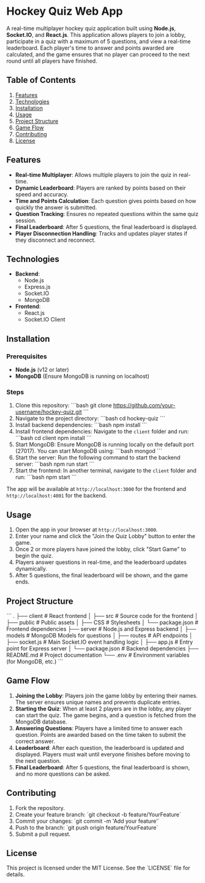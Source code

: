 
# Hockey Quiz Web App

A real-time multiplayer hockey quiz application built using **Node.js**, **Socket.IO**, and **React.js**. This application allows players to join a lobby, participate in a quiz with a maximum of 5 questions, and view a real-time leaderboard. Each player's time to answer and points awarded are calculated, and the game ensures that no player can proceed to the next round until all players have finished.

## Table of Contents
1. [Features](#features)
2. [Technologies](#technologies)
3. [Installation](#installation)
4. [Usage](#usage)
5. [Project Structure](#project-structure)
6. [Game Flow](#game-flow)
7. [Contributing](#contributing)
8. [License](#license)

## Features
- **Real-time Multiplayer**: Allows multiple players to join the quiz in real-time.
- **Dynamic Leaderboard**: Players are ranked by points based on their speed and accuracy.
- **Time and Points Calculation**: Each question gives points based on how quickly the answer is submitted.
- **Question Tracking**: Ensures no repeated questions within the same quiz session.
- **Final Leaderboard**: After 5 questions, the final leaderboard is displayed.
- **Player Disconnection Handling**: Tracks and updates player states if they disconnect and reconnect.

## Technologies
- **Backend**:
  - Node.js
  - Express.js
  - Socket.IO
  - MongoDB
- **Frontend**:
  - React.js
  - Socket.IO Client

## Installation

### Prerequisites
- **Node.js** (v12 or later)
- **MongoDB** (Ensure MongoDB is running on localhost)

### Steps
1. Clone this repository:
   \`\`\`bash
   git clone https://github.com/your-username/hockey-quiz.git
   \`\`\`
2. Navigate to the project directory:
   \`\`\`bash
   cd hockey-quiz
   \`\`\`
3. Install backend dependencies:
   \`\`\`bash
   npm install
   \`\`\`
4. Install frontend dependencies:
   Navigate to the `client` folder and run:
   \`\`\`bash
   cd client
   npm install
   \`\`\`
5. Start MongoDB:
   Ensure MongoDB is running locally on the default port (27017). You can start MongoDB using:
   \`\`\`bash
   mongod
   \`\`\`
6. Start the server:
   Run the following command to start the backend server:
   \`\`\`bash
   npm run start
   \`\`\`
7. Start the frontend:
   In another terminal, navigate to the `client` folder and run:
   \`\`\`bash
   npm start
   \`\`\`

The app will be available at `http://localhost:3000` for the frontend and `http://localhost:4001` for the backend.

## Usage
1. Open the app in your browser at `http://localhost:3000`.
2. Enter your name and click the "Join the Quiz Lobby" button to enter the game.
3. Once 2 or more players have joined the lobby, click "Start Game" to begin the quiz.
4. Players answer questions in real-time, and the leaderboard updates dynamically.
5. After 5 questions, the final leaderboard will be shown, and the game ends.

## Project Structure
\`\`\`
.
├── client                   # React frontend
│   ├── src                  # Source code for the frontend
│   ├── public               # Public assets
│   ├── CSS                  # Stylesheets
│   └── package.json         # Frontend dependencies
├── server                   # Node.js and Express backend
│   ├── models               # MongoDB Models for questions
│   ├── routes               # API endpoints
│   ├── socket.js            # Main Socket.IO event handling logic
│   ├── app.js               # Entry point for Express server
│   └── package.json         # Backend dependencies
├── README.md                # Project documentation
└── .env                     # Environment variables (for MongoDB, etc.)
\`\`\`

## Game Flow

1. **Joining the Lobby**: Players join the game lobby by entering their names. The server ensures unique names and prevents duplicate entries.
2. **Starting the Quiz**: When at least 2 players are in the lobby, any player can start the quiz. The game begins, and a question is fetched from the MongoDB database.
3. **Answering Questions**: Players have a limited time to answer each question. Points are awarded based on the time taken to submit the correct answer.
4. **Leaderboard**: After each question, the leaderboard is updated and displayed. Players must wait until everyone finishes before moving to the next question.
5. **Final Leaderboard**: After 5 questions, the final leaderboard is shown, and no more questions can be asked.

## Contributing

1. Fork the repository.
2. Create your feature branch: \`git checkout -b feature/YourFeature\`
3. Commit your changes: \`git commit -m 'Add your feature'\`
4. Push to the branch: \`git push origin feature/YourFeature\`
5. Submit a pull request.

## License
This project is licensed under the MIT License. See the \`LICENSE\` file for details.
